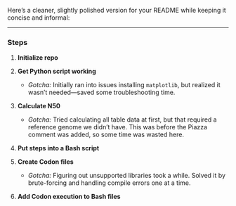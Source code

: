 Here’s a cleaner, slightly polished version for your README while keeping it concise and informal:

---

### Steps

1. **Initialize repo**

2. **Get Python script working**

   * *Gotcha:* Initially ran into issues installing `matplotlib`, but realized it wasn’t needed—saved some troubleshooting time.

3. **Calculate N50**

   * *Gotcha:* Tried calculating all table data at first, but that required a reference genome we didn’t have. This was before the Piazza comment was added, so some time was wasted here.

4. **Put steps into a Bash script**

5. **Create Codon files**

   * *Gotcha:* Figuring out unsupported libraries took a while. Solved it by brute-forcing and handling compile errors one at a time.

6. **Add Codon execution to Bash files**